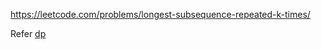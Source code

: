 https://leetcode.com/problems/longest-subsequence-repeated-k-times/

Refer
[dp](dynamicprogramming/../LongestRepeatedSubsequence.md)

